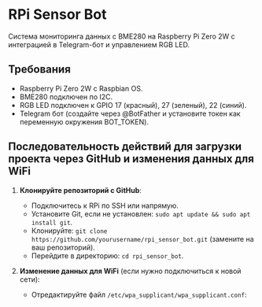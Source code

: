 # RPi Sensor Bot

Система мониторинга данных с BME280 на Raspberry Pi Zero 2W с интеграцией в Telegram-бот и управлением RGB LED.

## Требования
- Raspberry Pi Zero 2W с Raspbian OS.
- BME280 подключен по I2C.
- RGB LED подключен к GPIO 17 (красный), 27 (зеленый), 22 (синий).
- Telegram бот (создайте через @BotFather и установите токен как переменную окружения BOT_TOKEN).

## Последовательность действий для загрузки проекта через GitHub и изменения данных для WiFi

1. **Клонируйте репозиторий с GitHub**:
   - Подключитесь к RPi по SSH или напрямую.
   - Установите Git, если не установлен: `sudo apt update && sudo apt install git`.
   - Клонируйте: `git clone https://github.com/yourusername/rpi_sensor_bot.git` (замените на ваш репозиторий).
   - Перейдите в директорию: `cd rpi_sensor_bot`.

2. **Изменение данных для WiFi** (если нужно подключиться к новой сети):
   - Отредактируйте файл `/etc/wpa_supplicant/wpa_supplicant.conf`: